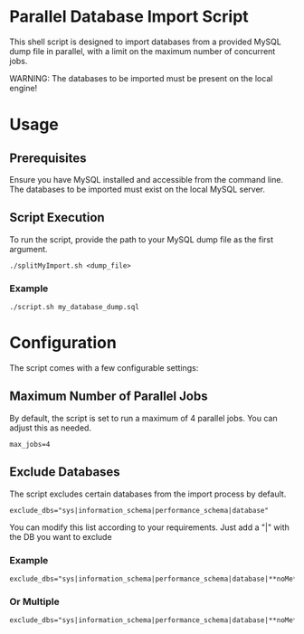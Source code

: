 Parallel Database Import Script
============

This shell script is designed to import databases from a provided MySQL dump file in parallel, with a limit on the maximum number of concurrent jobs.

WARNING: The databases to be imported must be present on the local engine!

Usage
============
Prerequisites
-----------
Ensure you have MySQL installed and accessible from the command line.
The databases to be imported must exist on the local MySQL server.

Script Execution
----------
To run the script, provide the path to your MySQL dump file as the first argument.
~~~shell
./splitMyImport.sh <dump_file>
~~~
### Example ###
~~~shell
./script.sh my_database_dump.sql
~~~
Configuration
=======
The script comes with a few configurable settings:

Maximum Number of Parallel Jobs
---------
By default, the script is set to run a maximum of 4 parallel jobs. You can adjust this as needed.
~~~shell
max_jobs=4
~~~
Exclude Databases
-------
The script excludes certain databases from the import process by default.
~~~shell
exclude_dbs="sys|information_schema|performance_schema|database"
~~~
You can modify this list according to your requirements.
Just add a "|"  with the DB you want to exclude
### Example ###
~~~shell
exclude_dbs="sys|information_schema|performance_schema|database|**noMe**"
~~~
### Or Multiple ###
~~~shell
exclude_dbs="sys|information_schema|performance_schema|database|**noMe**|**AlsoNoMe**"
~~~